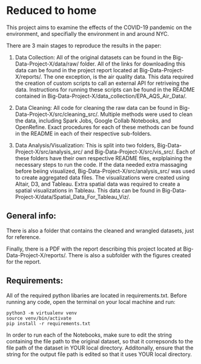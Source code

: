 # Reduced to home

This project aims to examine the effects of the COVID-19 pandemic on the environment, and specifially the environment in and around NYC. 

There are 3 main stages to reproduce the results in the paper:

1. Data Collection: All of the original datasets can be found in the Big-Data-Project-X/data/raw/ folder. All of the links for downloading this data can be found in the project report located at Big-Data-Project-X/reports/. The one exception, is the air quality data. This data required the creation of custom scripts to call an external API for retriveing the data. Instructions for running these scripts can be found in the README contained in Big-Data-Project-X/data_collection/EPA_AQS_Air_Data/.


2. Data Cleaning: All code for cleaning the raw data can be found in Big-Data-Project-X/src/cleaning_src/. Multiple methods were used to clean the data, including Spark Jobs, Google Collab Notebooks, and OpenRefine. Exact procedures for each of these methods can be found in the README in each of their respective sub-folders. 


3. Data Analysis/Visualization: This is split into two folders, Big-Data-Project-X/src/analysis_src/ and Big-Data-Project-X/src/vis_src/. Each of these folders have their own respective README files, explplaining the necessary steps to run the code. If the data needed extra massaging before beiing visualized, Big-Data-Project-X/src/analysis_src/ was used to create aggregated data files. The visualizations were created using Altair, D3, and Tableau. Extra spatial data was required to create a spatial visualizations in Tableau. This data can be found in Big-Data-Project-X/data/Spatial_Data_For_Tableau_Viz/.


## General info:

There is also a folder that contains the cleaned and wrangled datasets, just for reference. 

Finally, there is a PDF with the report describing this project located at Big-Data-Project-X/reports/. There is also a subfolder with the figures created for the report. 


## Requirements:

All of the required python libaries are located in requirements.txt. Before running any code, open the terminal on your local machine and run:
```
python3 -m virtualenv venv
source venv/bin/activate
pip install -r requirements.txt
```

In order to run each of the Notebooks, make sure to edit the string containing the file path to the original dataset, so that it correpsonds to the file path of the dataset in YOUR local directory. Additonally, ensure that the string for the output file path is edited so that it uses YOUR local directory. 
